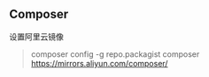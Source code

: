 ## Composer

设置阿里云镜像
> composer config -g repo.packagist composer https://mirrors.aliyun.com/composer/